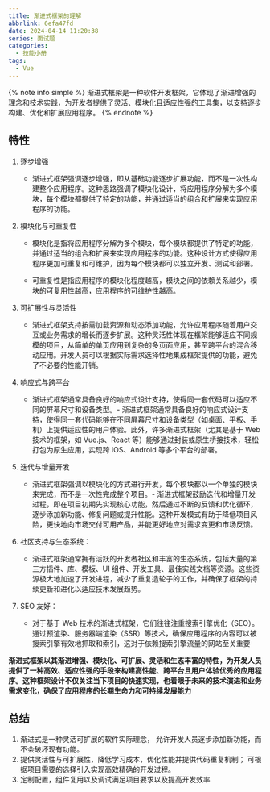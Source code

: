 ```yaml
---
title: 渐进式框架的理解
abbrlink: 6efa47fd
date: 2024-04-14 11:20:38
series: 面试题
categories:
  - 技能小册
tags:
  - Vue 
---
```


{% note info simple %}
渐进式框架是一种软件开发框架，它体现了渐进增强的理念和技术实践，为开发者提供了灵活、模块化且适应性强的工具集，以支持逐步构建、优化和扩展应用程序。
{% endnote %}

## 特性

1. 逐步增强

   - 渐进式框架强调逐步增强，即从基础功能逐步扩展功能，而不是一次性构建整个应用程序。这种思路强调了模块化设计，将应用程序分解为多个模块，每个模块都提供了特定的功能，并通过适当的组合和扩展来实现应用程序的功能。

2. 模块化与可重复性

   - 模块化是指将应用程序分解为多个模块，每个模块都提供了特定的功能，并通过适当的组合和扩展来实现应用程序的功能。这种设计方式使得应用程序更加可重复和可维护，因为每个模块都可以独立开发、测试和部署。

   - 可重复性是指应用程序的模块化程度越高，模块之间的依赖关系越少，模块的可复用性越高，应用程序的可维护性越高。

3. 可扩展性与灵活性

   - 渐进式框架支持按需加载资源和动态添加功能，允许应用程序随着用户交互或业务需求的增长而逐步扩展。这种灵活性体现在框架能够适应不同规模的项目，从简单的单页应用到复杂的多页面应用，甚至跨平台的混合移动应用。开发人员可以根据实际需求选择性地集成框架提供的功能，避免了不必要的性能开销。

4. 响应式与跨平台

   - 渐进式框架通常具备良好的响应式设计支持，使得同一套代码可以适应不同的屏幕尺寸和设备类型。- 渐进式框架通常具备良好的响应式设计支持，使得同一套代码能够在不同屏幕尺寸和设备类型（如桌面、平板、手机）上提供适应性的用户体验。此外，许多渐进式框架（尤其是基于 Web 技术的框架，如 Vue.js、React 等）能够通过封装或原生桥接技术，轻松打包为原生应用，实现跨 iOS、Android 等多个平台的部署。

5. 迭代与增量开发

   - 渐进式框架强调以模块化的方式进行开发，每个模块都以一个单独的模块来完成，而不是一次性完成整个项目。- 渐进式框架鼓励迭代和增量开发过程，即在项目初期先实现核心功能，然后通过不断的反馈和优化循环，逐步添加新功能、修复问题或提升性能。这种开发模式有助于降低项目风险，更快地向市场交付可用产品，并能更好地应对需求变更和市场反馈。

6. 社区支持与生态系统：

   - 渐进式框架通常拥有活跃的开发者社区和丰富的生态系统，包括大量的第三方插件、库、模板、UI 组件、开发工具、最佳实践文档等资源。这些资源极大地加速了开发进程，减少了重复造轮子的工作，并确保了框架的持续更新和进化以适应技术发展趋势。

7. SEO 友好：

   - 对于基于 Web 技术的渐进式框架，它们往往注重搜索引擎优化（SEO）。通过预渲染、服务器端渲染（SSR）等技术，确保应用程序的内容可以被搜索引擎有效地抓取和索引，这对于依赖搜索引擎流量的网站至关重要

**渐进式框架以其渐进增强、模块化、可扩展、灵活和生态丰富的特性，为开发人员提供了一种高效、适应性强的手段来构建高性能、跨平台且用户体验优秀的应用程序。这种框架设计不仅关注当下项目的快速实现，也着眼于未来的技术演进和业务需求变化，确保了应用程序的长期生命力和可持续发展能力**

## 总结

1. 渐进式是一种灵活可扩展的软件实际理念， 允许开发人员逐步添加新功能，而不会破坏现有功能。
2. 提供灵活性与可扩展性，降低学习成本，优化性能并提供代码重复机制； 可根据项目需要的选择引入实现高效精确的开发过程。
3. 定制配置，组件复用以及调试满足项目要求以及提高开发效率
